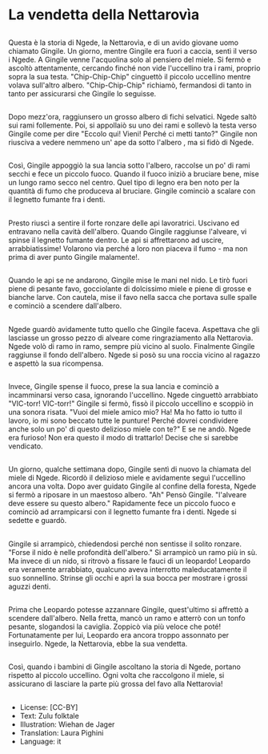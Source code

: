 # La vendetta della Nettarovìa

##
Questa è la storia di Ngede, la Nettarovìa, e di un avido giovane uomo chiamato Gingile. Un giorno, mentre Gingile era fuori a caccia, sentì il verso i Ngede. A Gingile venne l'acquolina solo al pensiero del miele. Si fermò e ascoltò attentamente, cercando finché non vide l'uccellino tra i rami, proprio sopra la sua testa. "Chip-Chip-Chip" cinguettò il piccolo uccellino mentre volava sull'altro albero. "Chip-Chip-Chip" richiamò, fermandosi di tanto in tanto per assicurarsi che Gingile lo seguisse.

##
Dopo mezz'ora, raggiunsero un grosso albero di fichi selvatici. Ngede saltò sui rami follemente. Poi, si appollaiò su uno dei rami e sollevò la testa verso Gingile come per dire "Eccolo qui! Vieni! Perché ci metti tanto?" Gingile non riusciva a vedere nemmeno un' ape da sotto l'albero , ma si fidò di Ngede.

##
Così, Gingile appoggiò la sua lancia sotto l'albero, raccolse un po' di rami secchi e fece un piccolo fuoco. Quando il fuoco iniziò a bruciare bene, mise un lungo ramo secco nel centro. Quel tipo di legno era ben noto per la quantità di fumo che produceva al bruciare. Gingile cominciò a scalare con il legnetto fumante fra i denti.

##
Presto riuscì a sentire il forte ronzare delle api lavoratrici. Uscivano ed entravano nella cavità dell'albero. Quando Gingile raggiunse l'alveare, vi spinse il legnetto fumante dentro. Le api si affrettarono ad uscire, arrabbiatissime! Volarono via perché a loro non piaceva il fumo - ma non prima di aver punto Gingile malamente!.

##
Quando le api se ne andarono, Gingile mise le mani nel nido. Le tirò fuori  piene di pesante favo, gocciolante di dolcissimo miele e piene di grosse e bianche larve. Con cautela, mise il favo nella sacca che portava sulle spalle e cominciò a scendere dall'albero.

##
Ngede guardò avidamente tutto quello che Gingile faceva. Aspettava che gli lasciasse un grosso pezzo di alveare come ringraziamento alla Nettarovìa. Ngede volò di ramo in ramo, sempre più vicino al suolo. Finalmente Gingile raggiunse il fondo dell'albero. Ngede si posò su una roccia vicino al ragazzo e aspettò la sua ricompensa.

##
Invece, Gingile spense il fuoco, prese la sua lancia e cominciò a incamminarsi verso casa, ignorando l'uccellino. Ngede cinguettò arrabbiato "VIC-torr! VIC-torr!" Gingile si fermò, fissò il piccolo uccellino e  scoppiò in una sonora risata. "Vuoi del miele amico mio? Ha! Ma ho fatto io tutto il lavoro, io mi sono beccato tutte le punture! Perché dovrei condividere anche solo un po' di questo delizioso miele con te?" E se ne andò. Ngede era furioso! Non era questo il modo di trattarlo! Decise che si sarebbe vendicato.

##
Un giorno, qualche settimana dopo, Gingile sentì di nuovo la chiamata del miele di Ngede. Ricordò il delizioso miele e avidamente seguì l'uccellino ancora una volta. Dopo aver guidato Gingile al confine della foresta, Ngede si fermò a riposare in un maestoso albero. "Ah" Pensò Gingile. "l'alveare deve essere su questo albero." Rapidamente fece un piccolo fuoco e cominciò ad arrampicarsi con il legnetto fumante fra i denti. Ngede si sedette e guardò.

##
Gingile si arrampicò, chiedendosi perché non sentisse il solito ronzare. "Forse il nido è nelle profondità dell'albero." Si arrampicò un ramo più in sù. Ma invece di un nido, si ritrovò a fissare le fauci di un leopardo! Leopardo era veramente arrabbiato, qualcuno aveva interrotto maleducatamente il suo sonnellino. Strinse gli occhi e aprì la sua bocca per mostrare i grossi aguzzi denti.

##
Prima che Leopardo potesse azzannare Gingile, quest'ultimo si affrettò a scendere dall'albero. Nella fretta, mancò un ramo e atterrò con un tonfo pesante, slogandosi la caviglia. Zoppicò via più veloce che poté! Fortunatamente per lui, Leopardo era ancora troppo assonnato per inseguirlo. Ngede, la Nettarovia, ebbe la sua vendetta.

##
Così, quando  i bambini di Gingile ascoltano la storia di Ngede, portano rispetto al piccolo uccellino. Ogni volta che raccolgono il miele, si assicurano di lasciare la parte più grossa del favo alla Nettarovia!

##
* License: [CC-BY]
* Text: Zulu folktale
* Illustration: Wiehan de Jager
* Translation: Laura Pighini
* Language: it
